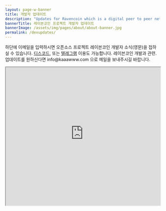 ```yaml
---
layout: page-w-banner
title: 개발자 업데이트
description: "Updates for Ravencoin which is a digital peer to peer network that aims to implement a use case specific blockchain, designed to efficiently handle one specific function: the transfer of assets from one party to another."
bannerTitle: 레이븐코인 프로젝트 개발자 업데이트
bannerImage: /assets/img/pages/about/about-banner.jpg
permalink: /devupdates/
---
```



<div class="wrapper mt-8">
  <p>하단에 이메일을 입력하시면 오픈소스 프로젝트 레이븐코인 개발자 소식(영문)을 접하실 수 있습니다. <a href='https://discord.gg/jn6uhur'>디스코드</a>, 또는 <a href='https://t.me/RavencoinDev'>텔레그램</a> 이용도 가능합니다. 레이븐코인 개발과 관련. 업데이트를 원하신다면 info@kaaawww.com 으로 메일을 보내주시길 바랍니다.</p>  
</div>

<div class="section-cta mt-4 pb-10">
  <iframe height='450' width='100%' src='https://cdn.forms-content.sg-form.com/96861d25-0b10-11ea-b9d3-a63f003f1823'></iframe>
</div>
